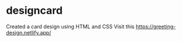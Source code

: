 # designcard
Created a card design using HTML and CSS
Visit this https://greeting-design.netlify.app/
